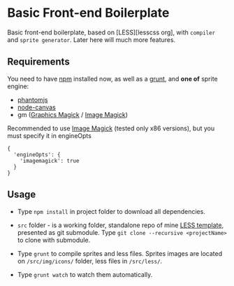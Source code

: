 Basic Front-end Boilerplate
===========================

Basic front-end boilerplate, based on [LESS][lesscss org], with `compiler` and `sprite generator`.
Later here will much more features.

Requirements
------------

You need to have [npm][0] installed now, as well as a [grunt][1], and **one of** sprite engine:
 - [phantomjs][2]
 - [node-canvas][3]
 - gm ([Graphics Magick][4] / [Image Magick][5])

Recommended to use [Image Magick][5] (tested only x86 versions), but you must specify it in engineOpts

    {
      'engineOpts': {
        'imagemagick': true
      }
    }


Usage
-----

 - Type `npm install` in project folder to download all dependencies.

 - `src` folder - is a working folder, standalone repo of mine [LESS template][less], presented as git submodule.
 Type `git clone --recursive <projectName>` to clone with submodule.

 - Type `grunt` to compile sprites and less files.
 Sprites images are located on `/src/img/icons/` folder, less files in `/src/less/`.

 - Type `grunt watch` to watch them automatically.

[less]: https://github.com/Yaneraz/less
['lesscss org]: http://lesscss.org/
[0]: http://nodejs.org/download/
[1]: http://gruntjs.com/getting-started
[2]: http://phantomjs.org/
[3]: https://github.com/learnboost/node-canvas
[4]: http://www.graphicsmagick.org/
[5]: http://imagemagick.org/script/index.php
